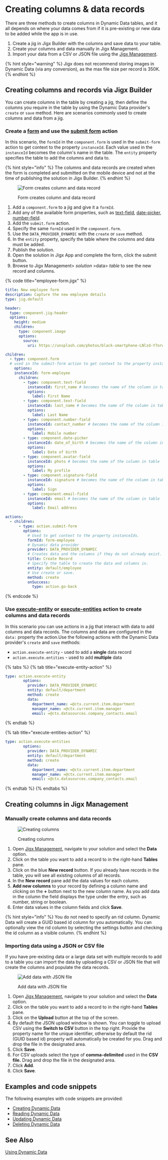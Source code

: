 # Creating columns & data records

There are three methods to create columns in Dynamic Data tables, and it all depends on where your data comes from if it is pre-existing or new data to be added while the app is in use.

1. Create a jig in Jigx Builder with the columns and save data to your table.
2. Create your columns and data manually in Jigx Management.
3. Import your data from a CSV or JSON file using the [Jigx Management](https://manage.jigx.com/).

{% hint style="warning" %}
Jigx does not recommend storing images in Dynamic Data (via any conversion), as the max file size per record is 350K.&#x20;
{% endhint %}

## Creating columns and records via Jigx Builder

You can create columns in the table by creating a jig, then define the columns you require in the table by using the Dynamic Data provider's `create` or `save` method. Here are scenarios commonly used to create columns and data from a jig.

### Create a [**form**](https://docs.jigx.com/examples/form) and use the [**submit form**](https://docs.jigx.com/examples/submit-form) action

In this scenario, the `formId` in the `component.form` is used in the `submit-form` action to get context to the property `instanceId`. Each value used in the `instanceId` becomes the column's name in the table. The `entity` property specifies the table to add the columns and data to.

{% hint style="info" %}
&#x20;The columns and data records are created when the form is completed and submitted on the mobile device and not at the time of publishing the solution in Jigx Builder.
{% endhint %}

<figure><img src="../../../../.gitbook/assets/DD-column-form.png" alt="Form creates column and data record"><figcaption><p>Form creates column and data record</p></figcaption></figure>

1. Add a `component.form` to a jig and give it a `formId`.
2. Add any of the available form properties, such as [text-field](https://docs.jigx.com/examples/text-field), [date-picker](https://docs.jigx.com/examples/date-picker), [number-field](https://docs.jigx.com/examples/number-field).
3. Add the `submit.form` action.
4. Specify the same `formId` used in the `component.form`.
5. Use the `DATA_PROVIDER_DYNAMIC` with the `create` or `save` method.
6. In the `entity` property, specify the table where the columns and data must be added.
7. Publish the solution.
8. Open the solution in Jigx App and complete the form, click the submit button.
9. Browse to Jigx Management> _solution_ >data> _table_ to see the new record and columns.

{% code title="employee-form.jigx" %}
```yaml
title: New employee form
description: Capture the new employee details
type: jig.default

header:
  type: component.jig-header
  options:
    height: medium
    children:
      type: component.image
      options:
        source:
          uri: https://unsplash.com/photos/black-smartphone-LNlzd-Y7orw

children:
  - type: component.form
  # used in the submit-form action to get context to the property instanceId.
    options:
    instanceId: form-employee 
      children:
        - type: component.text-field
          instanceId: first_name # becomes the name of the column in table
          options:
            label: First Name
        - type: component.text-field
          instanceId: last_name # becomes the name of the column in table
          options:
            label: Last Name
        - type: component.number-field
          instanceId: contact_number # becomes the name of the column in table
          options:
            label: Mobile number
        - type: component.date-picker
          instanceId: date_of_birth # becomes the name of the column in table
          options:
            label: Date of birth
        - type: component.avatar-field
          instanceId: photo # becomes the name of the column in table
          options:
            label: My profile
        - type: component.signature-field
          instanceId: signature # becomes the name of the column in table
          options:
            label: Sign
        - type: component.email-field
          instanceId: email # becomes the name of the column in table
          options:
            label: Email address

actions:
  - children:
      - type: action.submit-form
        options:
          # Used to get context to the property instanceIds.
          formId: form-employee 
          # Dynamic data provider
          provider: DATA_PROVIDER_DYNAMIC 
          # Creates data and the columns if they do not already exist.
          title: Create Record 
          # Specify the table to create the data and columns in.
          entity: default/employee 
          # Use create or save.
          method: create 
          onSuccess:
            type: action.go-back
```
{% endcode %}

### Use [execute-entity](https://docs.jigx.com/examples/execute-entity) or [execute-entities](https://docs.jigx.com/examples/execute-entities) action to create columns and data records

In this scenario you can use actions in a jig that interact with data to add columns and data records. The columns and data are configured in the `data:` property the action.Use the following actions with the Dynamic Data provider's `create` and `save` methods:

* `action.execute-entity` - used to add a **single** data record
* `action.execute.entities` - used to add **multiple** data

{% tabs %}
{% tab title="execute-entity-action" %}
```yaml
type: action.execute-entity
        options:
          provider: DATA_PROVIDER_DYNAMIC
          entity: default/department
          method: create
          data:
            department_name: =@ctx.current.item.department
            manager_name: =@ctx.current.item.manager
            email: =@ctx.datasources.company_contacts.email
```
{% endtab %}

{% tab title="execute-entities-action" %}
```yaml
type: action.execute-entities
        options:
          provider: DATA_PROVIDER_DYNAMIC
          entity: default/department
          method: create
          data:
            department_name: =@ctx.current.item.department
            manager_name: =@ctx.current.item.manager
            email: =@ctx.datasources.company_contacts.email
```
{% endtab %}
{% endtabs %}

## Creating columns in Jigx Management

### Manually create columns and data records

<figure><img src="../../../../.gitbook/assets/DD-Column-mngt.gif" alt="Creating columns"><figcaption><p>Creating columns</p></figcaption></figure>

1. Open [Jigx Management](<../../../../Administration/Management Overview.md>), navigate to your solution and select the **Data** option.
2. Click on the table you want to add a record to in the right-hand **Tables** pane.
3. Click on the blue **New record** button. If you already have records in the table, you will see all existing columns of all records.
4. In the **New record** pane add the data values for each column.
5. **Add new columns** to your record by defining a column name and clicking on the **+** button next to the new column name. As you add data in the column the field displays the type under the entry, such as number, string or boolean.
6. Enter data values in the column fields and click **Save**.

{% hint style="info" %}
You do not need to specify an rid column. Dynamic Data will create a GUID based id column for you automatically. You can optionally view the rid column by selecting the settings button and checking the id column as a visible column.
{% endhint %}

### Importing data using a JSON or CSV file

If you have pre-existing data or a large data set with multiple records to add to a table you can import the data by uploading a CSV or JSON file that will create the columns and populate the data records.

<figure><img src="../../../../.gitbook/assets/DD-AddJSON.gif" alt="Add data with JSON file"><figcaption><p>Add data with JSON file</p></figcaption></figure>

1. Open [Jigx Management](<../../../../Administration/Management Overview.md>), navigate to your solution and select the **Data** option.
2. Click on the table you want to add a record to in the right-hand **Tables** pane.
3. Click on the **Upload** button at the top of the screen.
4. By default the JSON upload window is shown. You can toggle to upload CSV using the **Switch to CSV** button in the top right. Provide the property name for the unique identifier, otherwise by default the rid (GUID based id) property will automatically be created for you. Drag and drop the file in the designated area.
5. Click **Save**.
6. For CSV uploads select the type of **comma-delimited** used in the **CSV file.** Drag and drop the file in the designated area.
7. Click **Add**.
8. Click **Save**.

## Examples and code snippets

The following examples with code snippets are provided:

* [Creating Dynamic Data](https://docs.jigx.com/examples/creating-dynamic-data)
* [Reading Dynamic Data](https://docs.jigx.com/examples/reading-dynamic-data)
* [Updating Dynamic Data](https://docs.jigx.com/examples/updating-dynamic-data)
* [Deleting Dynamic Data](https://docs.jigx.com/examples/deleting-dynamic-data)

## See Also

[Using Dynamic Data](using-dynamic-data.md)
